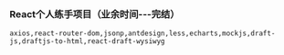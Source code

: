 
### React个人练手项目（业余时间---完结）

```axios,react-router-dom,jsonp,antdesign,less,echarts,mockjs,draft-js,draftjs-to-html,react-draft-wysiwyg```
